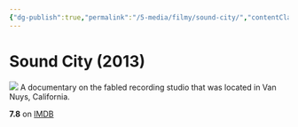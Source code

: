 ```yaml
---
{"dg-publish":true,"permalink":"/5-media/filmy/sound-city/","contentClasses":"movie","tags":["to-watch","фильм","#Documentary","#Music"]}
---
```


# Sound City (2013)
![](https://m.media-amazon.com/images/M/MV5BMTc4MjkyODg4MF5BMl5BanBnXkFtZTcwNTk1NjM4OA@@._V1_SX300.jpg)
A documentary on the fabled recording studio that was located in Van Nuys, California.

**7.8** on [IMDB](https://www.imdb.com/title/tt2306745)
